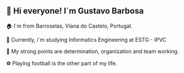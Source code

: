 ## 👋 Hi everyone! I´m Gustavo Barbosa

🏠 I´m from Barroselas, Viana do Castelo, Portugal.

🏫 Currently, i´m studying Informatics Engineering at ESTG - IPVC

💪 My strong points are determination, organization and team working.

⚽ Playing football is the other part of my life.

